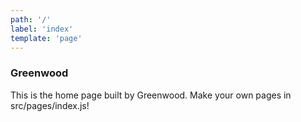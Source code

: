 ```yaml
---
path: '/'
label: 'index'
template: 'page'
---
```


### Greenwood

This is the home page built by Greenwood. Make your own pages in src/pages/index.js!